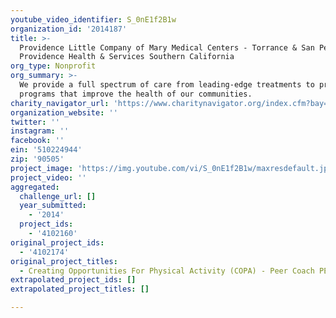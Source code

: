 ```yaml
---
youtube_video_identifier: S_0nE1f2B1w
organization_id: '2014187'
title: >-
  Providence Little Company of Mary Medical Centers - Torrance & San Pedro,
  Providence Health & Services Southern California
org_type: Nonprofit
org_summary: >-
  We provide a full spectrum of care from leading-edge treatments to prevention
  programs that improve the health of our communities.
charity_navigator_url: 'https://www.charitynavigator.org/index.cfm?bay=search.profile&ein=510224944'
organization_website: ''
twitter: ''
instagram: ''
facebook: ''
ein: '510224944'
zip: '90505'
project_image: 'https://img.youtube.com/vi/S_0nE1f2B1w/maxresdefault.jpg'
project_video: ''
aggregated:
  challenge_url: []
  year_submitted:
    - '2014'
  project_ids:
    - '4102160'
original_project_ids:
  - '4102174'
original_project_titles:
  - Creating Opportunities For Physical Activity (COPA) - Peer Coach PE Program
extrapolated_project_ids: []
extrapolated_project_titles: []

---
```

